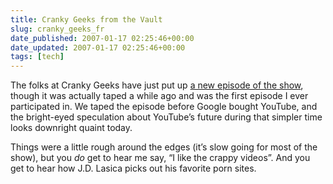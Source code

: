 ```yaml
---
title: Cranky Geeks from the Vault
slug: cranky_geeks_fr
date_published: 2007-01-17 02:25:46+00:00
date_updated: 2007-01-17 02:25:46+00:00
tags: [tech]
---
```

The folks at Cranky Geeks have just put up [a new episode of the show](http://www.crankygeeks.com/2007/01/cranky_geeks_bonus_episode_46_1.html), though it was actually taped a while ago and was the first episode I ever participated in. We taped the episode before Google bought YouTube, and the bright-eyed speculation about YouTube’s future during that simpler time looks downright quaint today.

Things were a little rough around the edges (it’s slow going for most of the show), but you *do* get to hear me say, “I like the crappy videos”. And you get to hear how J.D. Lasica picks out his favorite porn sites.
